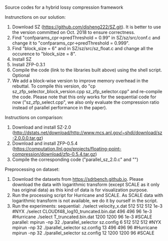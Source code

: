 Source codes for a hybrid lossy compression framework

Instrunctions on our solution:
1. Download SZ (https://github.com/disheng222/SZ.git). It is better to use the version committed on Oct. 2018 to ensure correctness.
2. Find "confparams_cpr->predThreshold = 0.99" in SZ/sz/src/conf.c and change it to "confparams_cpr->predThreshold = 0.999".
3. Find "block_size = 6" and in SZ/sz/src/sz_float.c and change all the occurence to "block_size = 8". 
4. Install SZ
5. Install ZFP-0.3.1
6. Compile the code (link to the libraries built above) using the shell script.
Optional
7. We add a block-wise version to improve memory overhead in the rebuttal. To compile this version, do "cp sz_zfp_selector_block_version.cpp sz_zfp_selector.cpp" and re-compile the code. Please note that this only works for the sequential code for now ("sz_zfp_select.cpp", we also only evaluate the compression ratio instead of parallel performance in the paper).

Instructions on comparison:
1. Download and install SZ-2.0 (http://dstats.net/download/http://www.mcs.anl.gov/~shdi/download/sz-2.0.0.0.tar.gz)
2. Download and install ZFP-0.5.4 (https://computation.llnl.gov/projects/floating-point-compression/download/zfp-0.5.4.tar.gz)
3. Compile the corresponding code ("parallel_sz_2.0.c" and "")

Preprocessing on dataset:
1. Download the datasets from https://sdrbench.github.io. Please download the data with logarithmic transform (except SCALE as it only has original data) as this kind of data is for visualization purpose.
2. Run the processing script for Hurricane and SCALE. As SCALE data with logarithmic transform is not available, we do it by ourself in the script. 
3. Run the experiments: sequential: 	./select velocity_x.dat 512 512 512 1e-3 			#NYX
					./select CLOUDf48_log10_truncated.bin.dat 496 496 96 1e-3 	#Hurricane
					./select T_truncated.bin.dat 1200 1200 96 1e-3 			#SCALE
			parallel:	mpirun -np 32 ./parallel_selector sz.config 6 512 512 512	#NYX
					mpirun -np 32 ./parallel_selector sz.config 13 496 496 96	#Hurricane
					mpirun -np 32 ./parallel_selector sz.config 12 1200 1200 96	#SCALE


